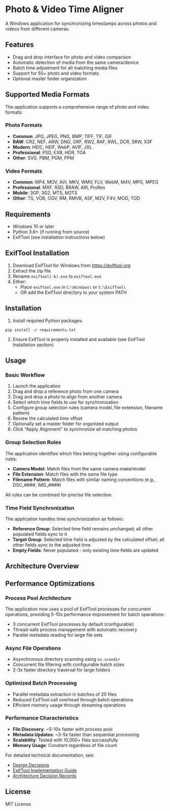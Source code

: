 # Photo & Video Time Aligner

A Windows application for synchronizing timestamps across photos and videos from different cameras.

## Features
- Drag and drop interface for photo and video comparison
- Automatic detection of media from the same camera/device
- Batch time adjustment for all matching media files
- Support for 50+ photo and video formats
- Optional master folder organization

## Supported Media Formats

The application supports a comprehensive range of photo and video formats:

### Photo Formats
- **Common**: JPG, JPEG, PNG, BMP, TIFF, TIF, GIF
- **RAW**: CR2, NEF, ARW, DNG, ORF, RW2, RAF, RWL, DCR, SRW, X3F
- **Modern**: HEIC, HEIF, WebP, AVIF, JXL
- **Professional**: PSD, EXR, HDR, TGA
- **Other**: SVG, PBM, PGM, PPM

### Video Formats
- **Common**: MP4, MOV, AVI, MKV, WMV, FLV, WebM, M4V, MPG, MPEG
- **Professional**: MXF, R3D, BRAW, ARI, ProRes
- **Mobile**: 3GP, 3G2, MTS, M2TS
- **Other**: TS, VOB, OGV, RM, RMVB, ASF, M2V, F4V, MOD, TOD

## Requirements
- Windows 10 or later
- Python 3.8+ (if running from source)
- ExifTool (see installation instructions below)

## ExifTool Installation
1. Download ExifTool for Windows from https://exiftool.org
2. Extract the zip file
3. Rename `exiftool(-k).exe` to `exiftool.exe`
4. Either:
   - Place `exiftool.exe` in `C:\Windows\` or `C:\ExifTool\`
   - OR add the ExifTool directory to your system PATH

## Installation
1. Install required Python packages:
```
pip install -r requirements.txt
```

2. Ensure ExifTool is properly installed and available (see ExifTool Installation section)

## Usage

### Basic Workflow
1. Launch the application
2. Drag and drop a reference photo from one camera
3. Drag and drop a photo to align from another camera
4. Select which time fields to use for synchronization
5. Configure group selection rules (camera model, file extension, filename pattern)
6. Review the calculated time offset
7. Optionally set a master folder for organized output
8. Click "Apply Alignment" to synchronize all matching photos

### Group Selection Rules
The application identifies which files belong together using configurable rules:
- **Camera Model**: Match files from the same camera make/model
- **File Extension**: Match files with the same file type
- **Filename Pattern**: Match files with similar naming conventions (e.g., DSC_####, IMG_####)

All rules can be combined for precise file selection.

### Time Field Synchronization
The application handles time synchronization as follows:
- **Reference Group**: Selected time field remains unchanged; all other populated fields sync to it
- **Target Group**: Selected time field is adjusted by the calculated offset; all other fields sync to the adjusted time
- **Empty Fields**: Never populated - only existing time fields are updated

## Architecture Overview

## Performance Optimizations

### Process Pool Architecture
The application now uses a pool of ExifTool processes for concurrent operations, providing 5-10x performance improvement for batch operations:
- 3 concurrent ExifTool processes by default (configurable)
- Thread-safe process management with automatic recovery
- Parallel metadata reading for large file sets

### Async File Operations
- Asynchronous directory scanning using `os.scandir`
- Concurrent file filtering with configurable batch sizes
- 2-3x faster directory traversal for large folders

### Optimized Batch Processing
- Parallel metadata extraction in batches of 20 files
- Reduced ExifTool call overhead through batch operations
- Efficient memory usage through streaming operations

### Performance Characteristics
- **File Discovery**: ~5-10x faster with process pool
- **Metadata Updates**: ~3-5x faster than sequential processing
- **Scalability**: Tested with 10,000+ files successfully
- **Memory Usage**: Constant regardless of file count

For detailed technical documentation, see:
- [Design Decisions](docs/DESIGN_DECISIONS.md)
- [ExifTool Implementation Guide](docs/EXIFTOOL_IMPLEMENTATION.md)
- [Architecture Decision Records](docs/adr/)

## License
MIT License